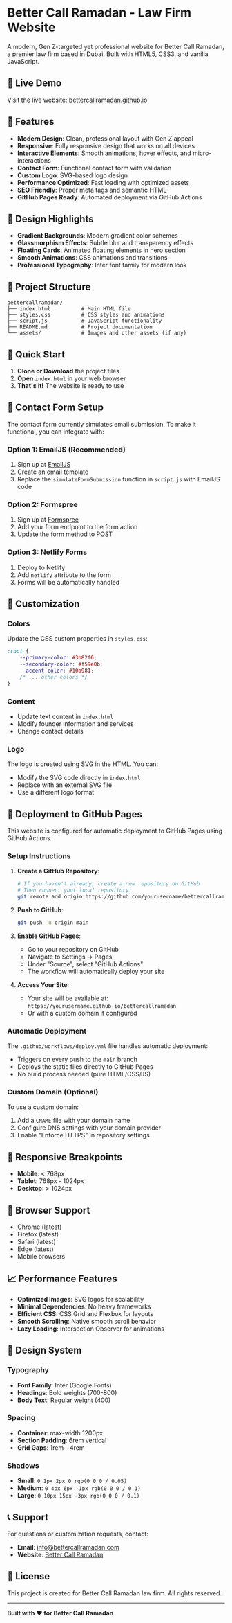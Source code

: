 # Better Call Ramadan - Law Firm Website

A modern, Gen Z-targeted yet professional website for Better Call Ramadan, a premier law firm based in Dubai. Built with HTML5, CSS3, and vanilla JavaScript.

## 🚀 Live Demo

Visit the live website: [bettercallramadan.github.io](https://bettercallramadan.github.io)

## 🌟 Features

- **Modern Design**: Clean, professional layout with Gen Z appeal
- **Responsive**: Fully responsive design that works on all devices
- **Interactive Elements**: Smooth animations, hover effects, and micro-interactions
- **Contact Form**: Functional contact form with validation
- **Custom Logo**: SVG-based logo design
- **Performance Optimized**: Fast loading with optimized assets
- **SEO Friendly**: Proper meta tags and semantic HTML
- **GitHub Pages Ready**: Automated deployment via GitHub Actions

## 🎨 Design Highlights

- **Gradient Backgrounds**: Modern gradient color schemes
- **Glassmorphism Effects**: Subtle blur and transparency effects
- **Floating Cards**: Animated floating elements in hero section
- **Smooth Animations**: CSS animations and transitions
- **Professional Typography**: Inter font family for modern look

## 📁 Project Structure

```
bettercallramadan/
├── index.html          # Main HTML file
├── styles.css          # CSS styles and animations
├── script.js           # JavaScript functionality
├── README.md           # Project documentation
└── assets/             # Images and other assets (if any)
```

## 🚀 Quick Start

1. **Clone or Download** the project files
2. **Open** `index.html` in your web browser
3. **That's it!** The website is ready to use

## 📧 Contact Form Setup

The contact form currently simulates email submission. To make it functional, you can integrate with:

### Option 1: EmailJS (Recommended)
1. Sign up at [EmailJS](https://www.emailjs.com/)
2. Create an email template
3. Replace the `simulateFormSubmission` function in `script.js` with EmailJS code

### Option 2: Formspree
1. Sign up at [Formspree](https://formspree.io/)
2. Add your form endpoint to the form action
3. Update the form method to POST

### Option 3: Netlify Forms
1. Deploy to Netlify
2. Add `netlify` attribute to the form
3. Forms will be automatically handled

## 🎯 Customization

### Colors
Update the CSS custom properties in `styles.css`:
```css
:root {
    --primary-color: #3b82f6;
    --secondary-color: #f59e0b;
    --accent-color: #10b981;
    /* ... other colors */
}
```

### Content
- Update text content in `index.html`
- Modify founder information and services
- Change contact details

### Logo
The logo is created using SVG in the HTML. You can:
- Modify the SVG code directly in `index.html`
- Replace with an external SVG file
- Use a different logo format

## 🚀 Deployment to GitHub Pages

This website is configured for automatic deployment to GitHub Pages using GitHub Actions.

### Setup Instructions

1. **Create a GitHub Repository**:
   ```bash
   # If you haven't already, create a new repository on GitHub
   # Then connect your local repository:
   git remote add origin https://github.com/yourusername/bettercallramadan.git
   ```

2. **Push to GitHub**:
   ```bash
   git push -u origin main
   ```

3. **Enable GitHub Pages**:
   - Go to your repository on GitHub
   - Navigate to Settings → Pages
   - Under "Source", select "GitHub Actions"
   - The workflow will automatically deploy your site

4. **Access Your Site**:
   - Your site will be available at: `https://yourusername.github.io/bettercallramadan`
   - Or with a custom domain if configured

### Automatic Deployment

The `.github/workflows/deploy.yml` file handles automatic deployment:
- Triggers on every push to the `main` branch
- Deploys the static files directly to GitHub Pages
- No build process needed (pure HTML/CSS/JS)

### Custom Domain (Optional)

To use a custom domain:
1. Add a `CNAME` file with your domain name
2. Configure DNS settings with your domain provider
3. Enable "Enforce HTTPS" in repository settings

## 📱 Responsive Breakpoints

- **Mobile**: < 768px
- **Tablet**: 768px - 1024px
- **Desktop**: > 1024px

## 🔧 Browser Support

- Chrome (latest)
- Firefox (latest)
- Safari (latest)
- Edge (latest)
- Mobile browsers

## 📈 Performance Features

- **Optimized Images**: SVG logos for scalability
- **Minimal Dependencies**: No heavy frameworks
- **Efficient CSS**: CSS Grid and Flexbox for layouts
- **Smooth Scrolling**: Native smooth scroll behavior
- **Lazy Loading**: Intersection Observer for animations

## 🎨 Design System

### Typography
- **Font Family**: Inter (Google Fonts)
- **Headings**: Bold weights (700-800)
- **Body Text**: Regular weight (400)

### Spacing
- **Container**: max-width 1200px
- **Section Padding**: 6rem vertical
- **Grid Gaps**: 1rem - 4rem

### Shadows
- **Small**: `0 1px 2px 0 rgb(0 0 0 / 0.05)`
- **Medium**: `0 4px 6px -1px rgb(0 0 0 / 0.1)`
- **Large**: `0 10px 15px -3px rgb(0 0 0 / 0.1)`

## 📞 Support

For questions or customization requests, contact:
- **Email**: info@bettercallramadan.com
- **Website**: [Better Call Ramadan](https://bettercallramadan.com)

## 📄 License

This project is created for Better Call Ramadan law firm. All rights reserved.

---

**Built with ❤️ for Better Call Ramadan**